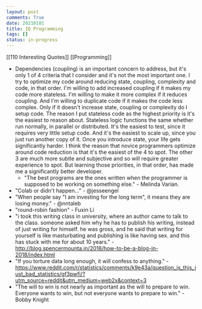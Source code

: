 ```yaml
---
layout: post
comments: True
date: 20210101
title: IQ Programming
tags: []
status: in-progress
---
```


[[110 Interesting Quotes]] [[Programming]]

-   Dependencies (coupling) is an important concern to address, but it's only 1 of 4 criteria that I consider and it's not the most important one. I try to optimize my code around reducing state, coupling, complexity and code, in that order. I'm willing to add increased coupling if it makes my code more stateless. I'm willing to make it more complex if it reduces coupling. And I'm willing to duplicate code if it makes the code less complex. Only if it doesn't increase state, coupling or complexity do I setup code. The reason I put stateless code as the highest priority is it's the easiest to reason about. Stateless logic functions the same whether run normally, in parallel or distributed. It's the easiest to test, since it requires very little setup code. And it's the easiest to scale up, since you just run another copy of it. Once you introduce state, your life gets significantly harder. I think the reason that novice programmers optimize around code reduction is that it's the easiest of the 4 to spot. The other 3 are much more subtle and subjective and so will require greater experience to spot. But learning those priorities, in that order, has made me a significantly better developer.
    -   "The best programs are the ones written when the programmer is supposed to be working on something else." - Melinda Varian.
-   "Colab or didn't happen..." - @jesseengel
-   "When people say "I am investing for the long term", it means they are losing money." - @nntaleb
-   "round-robin fashion" - Fuxin Li
-   "i took this writing class in university, where an author came to talk to the class. someone asked him why he has to publish his writing, instead of just writing for himself. he was gross, and he said that writing for yourself is like masturbating and publishing is like having sex. and this has stuck with me for about 10 years." - http://blog.spencermounta.in/2018/how-to-be-a-blog-in-2018/index.html
-   "If you torture data long enough, it will confess to anything." - https://www.reddit.com/r/statistics/comments/k9e43a/question_is_this_just_bad_statistics/gf3pwfi/?utm_source=reddit&utm_medium=web2x&context=3
-   "The will to win is not nearly as important as the will to prepare to win. Everyone wants to win, but not everyone wants to prepare to win." - Bobby Knight
